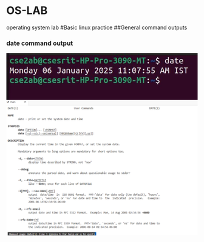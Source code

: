# OS-LAB
operating system lab
#Basic linux practice
##General command outputs
### date command output
![date command output](date.png.jpg)
![manual command manual](mandate.png)
